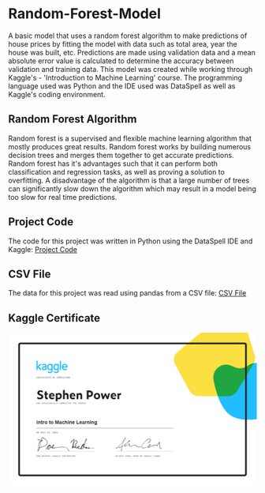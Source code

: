 # Random-Forest-Model
A basic model that uses a random forest algorithm to make predictions of house prices by fitting the model with data such as total area, year the house was built, etc. Predictions are made using validation data and a mean absolute error value is calculated to determine the accuracy between validation and training data. This model was created while working through Kaggle's - 'Introduction to Machine Learning' course. The programming language used was Python and the IDE used was DataSpell as well as Kaggle's coding environment. 

## Random Forest Algorithm
Random forest is a supervised and flexible machine learning algorithm that mostly produces great results. Random forest works by building numerous decision trees and merges them together to get accurate predictions. Random forest has it's advantages such that it can perform both classification and regression tasks, as well as proving a solution to overfitting. A disadvantage of the algorithm is that a large number of trees can significantly slow down the algorithm which may result in a model being too slow for real time predictions. 

## Project Code
The code for this project was written in Python using the DataSpell IDE and Kaggle: [Project Code](https://github.com/stephenpower2003/Random-Forest-Model/blob/main/rf_model.py)

## CSV File
The data for this project was read using pandas from a CSV file: [CSV File](https://github.com/stephenpower2003/Random-Forest-Model/blob/main/train.csv)

## Kaggle Certificate
![Kaggle Certificate](https://github.com/stephenpower2003/Random-Forest-Model/blob/main/Stephen%20Power%20-%20Intro%20to%20Machine%20Learning.png)
